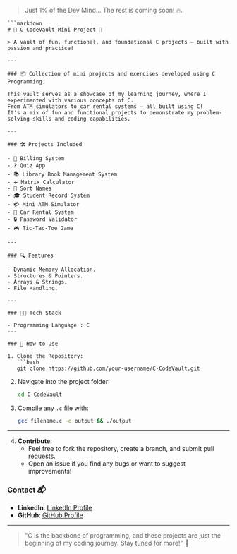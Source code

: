 > Just 1% of the Dev Mind… The rest is coming soon! 🔥.
```
```markdown
# 🌟 C CodeVault Mini Project 🚀

> A vault of fun, functional, and foundational C projects — built with passion and practice!

---

### 📦 Collection of mini projects and exercises developed using C Programming.

This vault serves as a showcase of my learning journey, where I experimented with various concepts of C.  
From ATM simulators to car rental systems — all built using C!  
It's a mix of fun and functional projects to demonstrate my problem-solving skills and coding capabilities.

---

### 🛠️ Projects Included

- 🧾 Billing System  
- ❓ Quiz App  
- 📚 Library Book Management System  
- ➕ Matrix Calculator  
- 🧠 Sort Names  
- 🎓 Student Record System  
- 💳 Mini ATM Simulator  
- 🚗 Car Rental System  
- 🔒 Password Validator  
- 🎮 Tic-Tac-Toe Game  

---

### 🔍 Features

- Dynamic Memory Allocation.
- Structures & Pointers.
- Arrays & Strings.
- File Handling.

---

### 🧑‍💻 Tech Stack

- Programming Language : C 
---

### 🚀 How to Use

1. Clone the Repository:
   ```bash
   git clone https://github.com/your-username/C-CodeVault.git
   ```

2. Navigate into the project folder:
   ```bash
   cd C-CodeVault
   ```

3. Compile any `.c` file with:
   ```bash
   gcc filename.c -o output && ./output
   ```

---

4. **Contribute**:
   - Feel free to fork the repository, create a branch, and submit pull requests.
   - Open an issue if you find any bugs or want to suggest improvements!


### Contact 📬

- **LinkedIn**: [LinkedIn Profile](www.linkedin.com/in/amina-hasanaath-7033a1309)
- **GitHub**: [GitHub Profile](https://github.com/AminaHasanaath)

---

> "C is the backbone of programming, and these projects are just the beginning of my coding journey. Stay tuned for more!" 🌟
```

